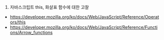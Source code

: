 1. 자바스크립트 this, 화살표 함수에 대한 고찰   
- https://developer.mozilla.org/ko/docs/Web/JavaScript/Reference/Operators/this   
- https://developer.mozilla.org/ko/docs/Web/JavaScript/Reference/Functions/Arrow_functions   
